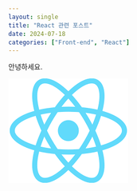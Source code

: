 ```yaml
---
layout: single
title: "React 관련 포스트"
date: 2024-07-18
categories: ["Front-end", "React"]
---
```


안녕하세요.

![react](/images/2024-07-18-first/react-1724514046167-1.png)
